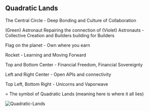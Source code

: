 ## Quadratic Lands

The Central Circle - Deep Bonding and Culture of Collaboration

(Green) Astronaut Repairing the connection of (Violet) Astronauts - Collective Creation and Builders building for Builders

Flag on the planet - Own where you earn

Rocket - Learning and Moving Forward

Top and Bottom Center - Financial Freedom, Financial Sovereignty

Left and Right Center - Open APIs and connectivity

Top Left, Bottom Right - Unicorns and Vaporwave

= The symbol of Quadratic Lands (meaning here is where it all lies)

![Quadratic-Lands](./Gitcoin.jpg)
